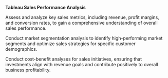 **Tableau Sales Performance Analysis**

Assess and analyze key sales metrics, including revenue, profit margins, and conversion rates, to gain a comprehensive understanding of overall sales performance.

Conduct market segmentation analysis to identify high-performing market segments and optimize sales strategies for specific customer demographics.

Conduct cost-benefit analyses for sales initiatives, ensuring that investments align with revenue goals and contribute positively to overall business profitability.

